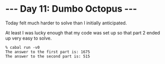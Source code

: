 # --- Day 11: Dumbo Octopus ---

Today felt much harder to solve than I initially anticipated.

At least I was lucky enough that my code was set up so that
part 2 ended up very easy to solve.

```
% cabal run -v0
The answer to the first part is: 1675
The answer to the second part is: 515
```
